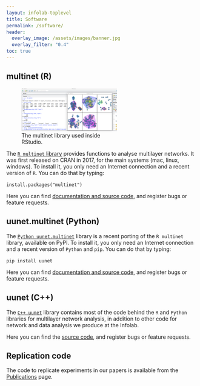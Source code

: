 ```yaml
---
layout: infolab-toplevel
title: Software
permalink: /software/
header:
  overlay_image: /assets/images/banner.jpg
  overlay_filter: "0.4"
toc: true
---
```


## multinet (R)

<figure style="width:50%">
<img src="/assets/images/software/r_multinet.png"
         alt="The multinet library used inside RStudio" />
    <figcaption>The multinet library used inside RStudio.</figcaption>
</figure>

The <a href=""> `R multinet` library</a> provides functions to analyse multilayer networks. It was first released on CRAN in 2017, for the main systems (mac, linux, windows). To install it, you only need an Internet connection and a recent version of `R`. You can do that by typing:

    install.packages("multinet")
    
Here you can find <a href="">documentation and source code</a>, and register bugs or feature requests. 

## uunet.multinet (Python)

The  <a href="">`Python uunet.multinet`</a> library is a recent porting of the `R multinet` library, available on PyPI. To install it, you only need an Internet connection and a recent version of `Python` and `pip`. You can do that by typing:

    pip install uunet
    
Here you can find <a href="">documentation and source code</a>, and register bugs or feature requests. 

## uunet (C++)

The <a href="">`C++ uunet`</a> library contains most of the code behind the `R` and `Python` libraries for multilayer network analysis, in addition to other code for network and data analysis we produce at the Infolab. 

Here you can find the <a href="">source code</a>, and register bugs or feature requests. 

## Replication code

The code to replicate experiments in our papers is available from the <a href="../publications">Publications</a> page.
